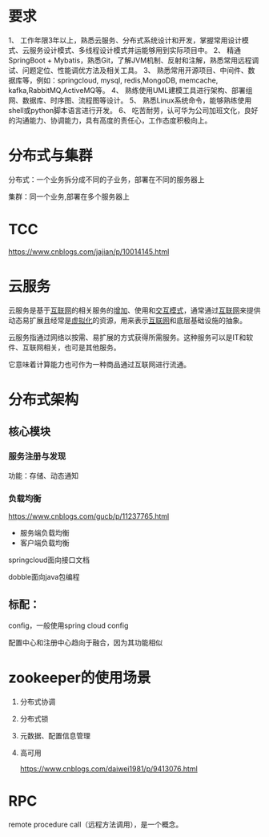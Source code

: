 # 要求

1、 工作年限3年以上，熟悉云服务、分布式系统设计和开发，掌握常用设计模式、云服务设计模式、多线程设计模式并运能够用到实际项目中。
2、 精通SpringBoot + Mybatis，熟悉Git，了解JVM机制、反射和注解，熟悉常用远程调试、问题定位、性能调优方法及相关工具。
3、 熟悉常用开源项目、中间件、数据库等，例如：springcloud, mysql, redis,MongoDB, memcache, kafka,RabbitMQ,ActiveMQ等。
4、 熟练使用UML建模工具进行架构、部署组网、数据库、时序图、流程图等设计。
5、 熟悉Linux系统命令，能够熟练使用shell或python脚本语言进行开发。
6、 吃苦耐劳，认可华为公司加班文化，良好的沟通能力、协调能力，具有高度的责任心，工作态度积极向上。

# 分布式与集群

分布式：一个业务拆分成不同的子业务，部署在不同的服务器上

集群：同一个业务,部署在多个服务器上

# TCC

https://www.cnblogs.com/jajian/p/10014145.html

# 云服务

云服务是基于[互联网](https://baike.baidu.com/item/互联网/199186)的相关服务的[增加](https://baike.baidu.com/item/增加)、使用和[交互模式](https://baike.baidu.com/item/交互模式/21515455)，通常通过[互联网](https://baike.baidu.com/item/互联网/199186)来提供动态易扩展且经常是[虚拟化](https://baike.baidu.com/item/虚拟化/547949)的资源，用来表示[互联网](https://baike.baidu.com/item/互联网/199186)和底层基础设施的抽象。

云服务指通过网络以按需、易扩展的方式获得所需服务。这种服务可以是IT和软件、互联网相关，也可是其他服务。

它意味着计算能力也可作为一种商品通过互联网进行流通。

# 分布式架构

## 核心模块

### 服务注册与发现

功能：存储、动态通知

### 负载均衡

https://www.cnblogs.com/gucb/p/11237765.html

- 服务端负载均衡
- 客户端负载均衡

springcloud面向接口文档

dobble面向java包编程

## 标配：

config，一般使用spring cloud config

配置中心和注册中心趋向于融合，因为其功能相似

# zookeeper的使用场景

1. 分布式协调

2. 分布式锁

3. 元数据、配置信息管理

4. 高可用

   https://www.cnblogs.com/daiwei1981/p/9413076.html



# RPC

remote procedure call（远程方法调用），是一个概念。